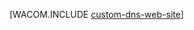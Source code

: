 <properties title="自定义域名" pageTitle="为 Windows Azure 网站配置自定义域名" metaKeywords="Windows Azure、Windows Azure 网站、域名" description="" services="Web Sites" documentationCenter="" />
<tags ms.service="Web Sites"
    ms.date="03/24/2015"
    wacn.date=""
    />

[WACOM.INCLUDE [custom-dns-web-site](../includes/custom-dns-web-site.md)]

